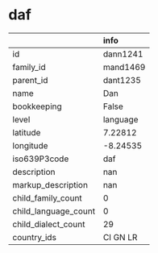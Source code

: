 # daf
|                      | info     |
|:---------------------|:---------|
| id                   | dann1241 |
| family_id            | mand1469 |
| parent_id            | dant1235 |
| name                 | Dan      |
| bookkeeping          | False    |
| level                | language |
| latitude             | 7.22812  |
| longitude            | -8.24535 |
| iso639P3code         | daf      |
| description          | nan      |
| markup_description   | nan      |
| child_family_count   | 0        |
| child_language_count | 0        |
| child_dialect_count  | 29       |
| country_ids          | CI GN LR |